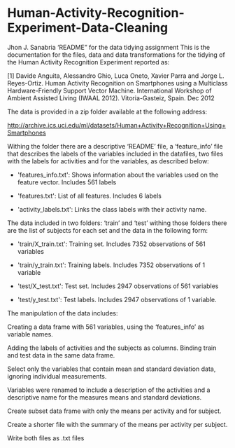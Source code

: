 # Human-Activity-Recognition-Experiment-Data-Cleaning
Jhon J. Sanabria ‘README” for the data tidying assignment
This is the documentation for the files, data and data transformations for the tidying of the Human Activity Recognition Experiment reported as: 

[1] Davide Anguita, Alessandro Ghio, Luca Oneto, Xavier Parra and Jorge L. Reyes-Ortiz. Human Activity Recognition on Smartphones using a Multiclass Hardware-Friendly Support Vector Machine. International Workshop of Ambient Assisted Living (IWAAL 2012). Vitoria-Gasteiz, Spain. Dec 2012

The data is provided in a zip folder available at the following address:

http://archive.ics.uci.edu/ml/datasets/Human+Activity+Recognition+Using+Smartphones

Withing the folder there are a descriptive ‘README’ file, a ‘feature_info’ file that describes the labels of the variables included in the datafiles, two files with the labels for activities and for the variables, as described below:

- 'features_info.txt': Shows information about the variables used on the feature vector.
Includes 561 labels

- 'features.txt': List of all features.
Includes 6 labels

- 'activity_labels.txt': Links the class labels with their activity name.

The data included in two folders: ‘train’ and ‘test’ withing those folders there are the list of subjects for each set and the data in the following form:

- 'train/X_train.txt': Training set.
Includes 7352 observations of 561 variables

- 'train/y_train.txt': Training labels.
Includes 7352 observations of 1 variable

- 'test/X_test.txt': Test set.
Includes 2947 observations of 561 variables

- 'test/y_test.txt': Test labels.
Includes 2947 observations of 1 variable.

The manipulation of the data includes:

Creating a data frame with 561 variables, using the ‘features_info’ as variable names.

Adding the labels of activities and the subjects as columns. 
Binding train and test data in the same data frame.

Select only the variables that contain mean and standard deviation data, ignoring individual measurements.

Variables were renamed to include a description of the activities and a descriptive name for the measures means and standard deviations.

Create subset data frame with only the means per activity and for subject.

Create a shorter file with the summary of the means per activity per subject.

Write both files as .txt files
